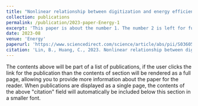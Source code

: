 ```yaml
---
title: "Nonlinear relationship between digitization and energy efficiency: Evidence from transnational panel data"
collection: publications
permalink: /publication/2023-paper-Energy-1
excerpt: 'This paper is about the number 1. The number 2 is left for future work.'
date: 2023-08
venue: 'Energy'
paperurl: 'https://www.sciencedirect.com/science/article/abs/pii/S0360544223009957'
citation: 'Lin, B., Huang, C., 2023. Nonlinear relationship between digitization and energy efficiency: Evidence from transnational panel data. Energy 276, 127601. https://doi.org/https://doi.org/10.1016/j.energy.2023.127601'
---
```


The contents above will be part of a list of publications, if the user clicks the link for the publication than the contents of section will be rendered as a full page, allowing you to provide more information about the paper for the reader. When publications are displayed as a single page, the contents of the above "citation" field will automatically be included below this section in a smaller font.
